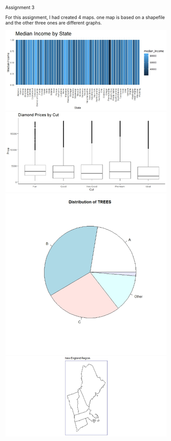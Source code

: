 

Assignment 3


For this assignment, I had created 4 maps. one map is based on a shapefile and the other three ones are different graphs.

![plot1](plot1.jpeg)
![plot1](plot2.jpeg)
![plot1](plot3.jpeg)
![plot1](plot4.jpeg)